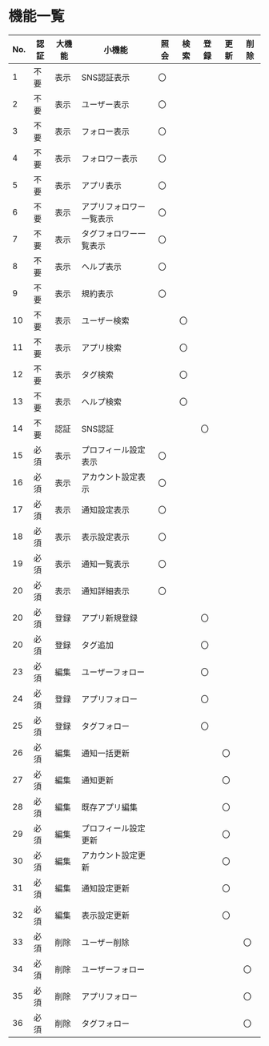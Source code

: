 # 機能一覧

| No.  | 認証 | 大機能 | 小機能                   | 照会 | 検索 | 登録 | 更新 | 削除 |
| ---- | ---- | ------ | ------------------------ | ---- | ---- | ---- | ---- | ---- |
| 1    | 不要 | 表示   | SNS認証表示              | 〇   |      |      |      |      |
| 2    | 不要 | 表示   | ユーザー表示             | 〇   |      |      |      |      |
| 3    | 不要 | 表示   | フォロー表示             | 〇   |      |      |      |      |
| 4    | 不要 | 表示   | フォロワー表示           | 〇   |      |      |      |      |
| 5    | 不要 | 表示   | アプリ表示               | 〇   |      |      |      |      |
| 6    | 不要 | 表示   | アプリフォロワー一覧表示 | 〇   |      |      |      |      |
| 7    | 不要 | 表示   | タグフォロワー一覧表示   | 〇   |      |      |      |      |
| 8    | 不要 | 表示   | ヘルプ表示               | 〇   |      |      |      |      |
| 9    | 不要 | 表示   | 規約表示                 | 〇   |      |      |      |      |
| 10   | 不要 | 表示   | ユーザー検索             |      | 〇   |      |      |      |
| 11   | 不要 | 表示   | アプリ検索               |      | 〇   |      |      |      |
| 12   | 不要 | 表示   | タグ検索                 |      | 〇   |      |      |      |
| 13   | 不要 | 表示   | ヘルプ検索               |      | 〇   |      |      |      |
| 14   | 不要 | 認証   | SNS認証                  |      |      | 〇   |      |      |
| 15   | 必須 | 表示   | プロフィール設定表示     | 〇   |      |      |      |      |
| 16   | 必須 | 表示   | アカウント設定表示       | 〇   |      |      |      |      |
| 17   | 必須 | 表示   | 通知設定表示             | 〇   |      |      |      |      |
| 18   | 必須 | 表示   | 表示設定表示             | 〇   |      |      |      |      |
| 19   | 必須 | 表示   | 通知一覧表示             | 〇   |      |      |      |      |
| 20   | 必須 | 表示   | 通知詳細表示             | 〇   |      |      |      |      |
| 20   | 必須 | 登録   | アプリ新規登録           |      |      | 〇   |      |      |
| 20   | 必須 | 登録   | タグ追加                 |      |      | 〇   |      |      |
| 23   | 必須 | 編集   | ユーザーフォロー         |      |      | 〇   |      |      |
| 24   | 必須 | 登録   | アプリフォロー           |      |      | 〇   |      |      |
| 25   | 必須 | 登録   | タグフォロー             |      |      | 〇   |      |      |
| 26   | 必須 | 編集   | 通知一括更新             |      |      |      | 〇   |      |
| 27   | 必須 | 編集   | 通知更新                 |      |      |      | 〇   |      |
| 28   | 必須 | 編集   | 既存アプリ編集           |      |      |      | 〇   |      |
| 29   | 必須 | 編集   | プロフィール設定更新     |      |      |      | 〇   |      |
| 30   | 必須 | 編集   | アカウント設定更新       |      |      |      | 〇   |      |
| 31   | 必須 | 編集   | 通知設定更新             |      |      |      | 〇   |      |
| 32   | 必須 | 編集   | 表示設定更新             |      |      |      | 〇   |      |
| 33   | 必須 | 削除   | ユーザー削除             |      |      |      |      | 〇   |
| 34   | 必須 | 削除   | ユーザーフォロー         |      |      |      |      | 〇   |
| 35   | 必須 | 削除   | アプリフォロー           |      |      |      |      | 〇   |
| 36   | 必須 | 削除   | タグフォロー             |      |      |      |      | 〇   |